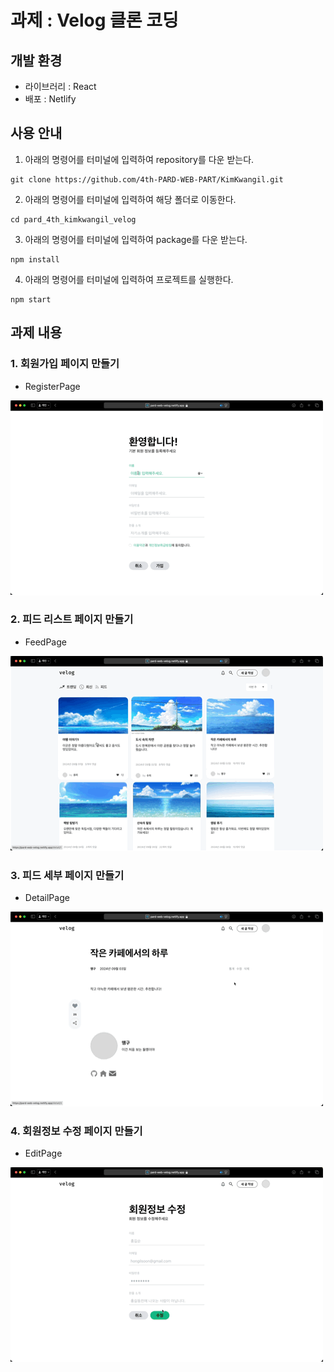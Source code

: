 # 과제 : Velog 클론 코딩

## 개발 환경

- 라이브러리 : React
- 배포 : Netlify

## 사용 안내

1. 아래의 명령어를 터미널에 입력하여 repository를 다운 받는다.

```shell
git clone https://github.com/4th-PARD-WEB-PART/KimKwangil.git
```

2. 아래의 명령어를 터미널에 입력하여 해당 폴더로 이동한다.

```shell
cd pard_4th_kimkwangil_velog
```

3. 아래의 명령어를 터미널에 입력하여 package를 다운 받는다.

```shell
npm install
```

4. 아래의 명령어를 터미널에 입력하여 프로젝트를 실행한다.

```shell
npm start
```

## 과제 내용

### 1. 회원가입 페이지 만들기

- RegisterPage

![gif](./preview/register.GIF)

### 2. 피드 리스트 페이지 만들기

- FeedPage

![gif](./preview/feed.GIF)

### 3. 피드 세부 페이지 만들기

- DetailPage

![gif](./preview/detail.GIF)

### 4. 회원정보 수정 페이지 만들기

- EditPage

![gif](./preview/edit.GIF)
